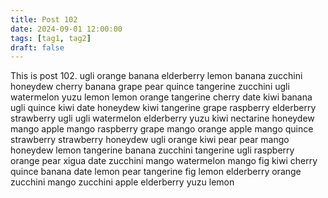 ```yaml
---
title: Post 102
date: 2024-09-01 12:00:00
tags: [tag1, tag2]
draft: false
---
```

This is post 102.
ugli
orange
banana
elderberry
lemon
banana
zucchini
honeydew
cherry
banana
grape
pear
quince
tangerine
zucchini
ugli
watermelon
yuzu
lemon
lemon
orange
tangerine
cherry
date
kiwi
banana
ugli
quince
kiwi
date
honeydew
kiwi
tangerine
grape
raspberry
elderberry
strawberry
ugli
ugli
watermelon
elderberry
yuzu
kiwi
nectarine
honeydew
mango
apple
mango
raspberry
grape
mango
orange
apple
mango
quince
strawberry
strawberry
honeydew
ugli
orange
kiwi
pear
pear
mango
honeydew
lemon
tangerine
banana
zucchini
tangerine
ugli
raspberry
orange
pear
xigua
date
zucchini
mango
watermelon
mango
fig
kiwi
cherry
quince
banana
date
lemon
pear
tangerine
fig
lemon
elderberry
orange
zucchini
mango
zucchini
apple
elderberry
yuzu
lemon
